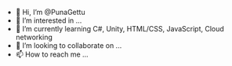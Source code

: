 - 👋 Hi, I’m @PunaGettu
- 👀 I’m interested in ...
- 🌱 I’m currently learning C#, Unity, HTML/CSS, JavaScript, Cloud networking
- 💞️ I’m looking to collaborate on ...
- 📫 How to reach me ...

<!---
PunaGettu/PunaGettu is a ✨ special ✨ repository because its `README.md` (this file) appears on your GitHub profile.
You can click the Preview link to take a look at your changes.
--->
